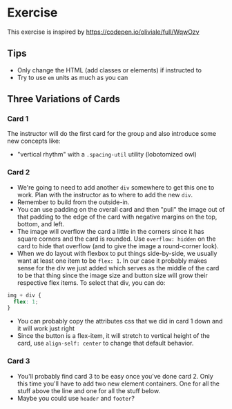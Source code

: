 # Exercise

This exercise is inspired by https://codepen.io/oliviale/full/WqwOzv

## Tips

- Only change the HTML (add classes or elements) if instructed to
- Try to use `em` units as much as you can

## Three Variations of Cards

### Card 1

The instructor will do the first card for the group and also introduce some new concepts like:

- "vertical rhythm" with a `.spacing-util` utility (lobotomized owl)

### Card 2

- We're going to need to add another `div` somewhere to get this one to work. Plan with the instructor as to where to add the new `div`.
- Remember to build from the outside-in.
- You can use padding on the overall card and then "pull" the image out of that padding to the edge of the card with negative margins on the top, bottom, and left.
- The image will overflow the card a little in the corners since it has square corners and the card is rounded. Use `overflow: hidden` on the card to hide that overflow (and to give the image a round-corner look).
- When we do layout with flexbox to put things side-by-side, we usually want at least one item to be `flex: 1`. In our case it probably makes sense for the div we just added which serves as the middle of the card to be that thing since the image size and button size will grow their respective flex items. To select that div, you can do:

```css
img + div {
  flex: 1;
}
```

- You can probably copy the attributes css that we did in card 1 down and it will work just right
- Since the button is a flex-item, it will stretch to vertical height of the card, use `align-self: center` to change that default behavior.

### Card 3

- You'll probably find card 3 to be easy once you've done card 2. Only this time you'll have to add two new element containers. One for all the stuff above the line and one for all the stuff below.
- Maybe you could use `header` and `footer`?
